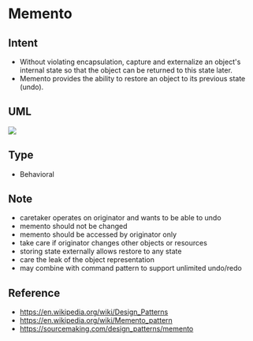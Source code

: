 # Memento

## Intent
- Without violating encapsulation, capture and externalize an object's
  internal state so that the object can be returned to this state later.
- Memento provides the ability to restore an object to its previous
  state (undo).

## UML
<img src="http://yuml.me/diagram/plain/class/[Caretaker],[Originator|+store();+restore()],[Memento],[Caretaker]->[Originator],[Originator]->[Memento]">
<!--
[Caretaker],
[Originator|+store();+restore()],
[Memento],
[Caretaker]->[Originator],
[Originator]->[Memento],
-->

## Type
- Behavioral

## Note
- caretaker operates on originator and wants to be able to undo
- memento should not be changed
- memento should be accessed by originator only
- take care if originator changes other objects or resources
- storing state externally allows restore to any state
- care the leak of the object representation
- may combine with command pattern to support unlimited undo/redo

## Reference
- https://en.wikipedia.org/wiki/Design_Patterns
- https://en.wikipedia.org/wiki/Memento_pattern
- https://sourcemaking.com/design_patterns/memento
